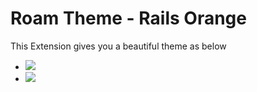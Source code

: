 # Roam Theme - Rails Orange

This Extension gives you a beautiful theme as below
- ![](https://firebasestorage.googleapis.com/v0/b/firescript-577a2.appspot.com/o/imgs%2Fapp%2FExploreSpace%2FR_3zSkySip.png?alt=media&token=32f20207-17f1-4382-9528-5407e535e01f)
- ![](https://firebasestorage.googleapis.com/v0/b/firescript-577a2.appspot.com/o/imgs%2Fapp%2FExploreSpace%2FKKeLIucrDO.png?alt=media&token=be4851ce-8d38-4fbc-a89b-70375cfd0d16)

